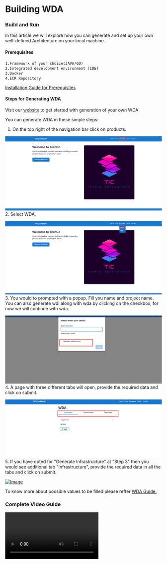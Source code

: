 # Building WDA

### Build and Run

In this article we will explore how you can generate and set up your own well-defined Architecture on your local machine.

#### Prerequisites
    1.Framework of your choice(JAVA/GO)
    2.Integrated development environment (IDE) 
    3.Docker
    4.ECR Repository

[Installation Guide for Prerequisites](https://comakeit-tic.github.io/Documentation/WDA/1Preq/)



#### Steps for Generating WDA


Visit our [website](http://wda-ui.s3-website.ap-south-1.amazonaws.com/wda) to get started with generation of your own WDA.

You can generate WDA in these simple steps:

1. On the top right of the navigation bar click on products.

<a href="/Images/wda1.png" target="_blank"><img src="/Images/wda1.png" alt="Image"></a>
2. Select WDA.

<a href="/Images/wda2.png" target="_blank"><img src="/Images/wda2.png" alt="Image"></a>
3. You would to prompted with a popup. Fill you name and project name. You can also generate wdi along with wda by clicking on the checkbox, for now we will continue with wda.

<a href="/Images/pop.png" target="_blank"><img src="/Images/pop.png" alt="Image"></a>
 4. A page with three different tabs will open, provide the required data and click on submit.

<a href="/Images/wda4.png" target="_blank"><img src="/Images/wda4.png" alt="Image"></a>
5. If you have opted for "Generate Infrastructure" at "Step 3" then you would see additional tab "Infrastructure", provide the required data in all the tabs and click on submit.

<a href="/Images/ai.png" target="_blank"><img width="800" src="/Images/ai.png" alt="Image"></a>

To know more about poosible values to be filled please reffer [WDA Guide.](https://comakeit-tic.github.io/Documentation/WDA/1.1wda/)

### Complete Video Guide

![type:video](./vid.mp4)
